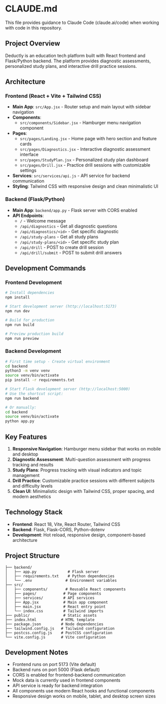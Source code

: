 # CLAUDE.md

This file provides guidance to Claude Code (claude.ai/code) when working with code in this repository.

## Project Overview

Deductly is an education tech platform built with React frontend and Flask/Python backend. The platform provides diagnostic assessments, personalized study plans, and interactive drill practice sessions.

## Architecture

### Frontend (React + Vite + Tailwind CSS)
- **Main App**: `src/App.jsx` - Router setup and main layout with sidebar navigation
- **Components**:
  - `src/components/Sidebar.jsx` - Hamburger menu navigation component
- **Pages**:
  - `src/pages/Landing.jsx` - Home page with hero section and feature cards
  - `src/pages/Diagnostics.jsx` - Interactive diagnostic assessment interface
  - `src/pages/StudyPlan.jsx` - Personalized study plan dashboard
  - `src/pages/Drill.jsx` - Practice drill sessions with customizable settings
- **Services**: `src/services/api.js` - API service for backend communication
- **Styling**: Tailwind CSS with responsive design and clean minimalistic UI

### Backend (Flask/Python)
- **Main App**: `backend/app.py` - Flask server with CORS enabled
- **API Endpoints**:
  - `/` - Welcome message
  - `/api/diagnostics` - Get all diagnostic questions
  - `/api/diagnostics/<id>` - Get specific diagnostic
  - `/api/study-plans` - Get all study plans
  - `/api/study-plans/<id>` - Get specific study plan
  - `/api/drill` - POST to create drill session
  - `/api/drill/submit` - POST to submit drill answers

## Development Commands

### Frontend Development
```bash
# Install dependencies
npm install

# Start development server (http://localhost:5173)
npm run dev

# Build for production
npm run build

# Preview production build
npm run preview
```

### Backend Development
```bash
# First time setup - Create virtual environment
cd backend
python3 -m venv venv
source venv/bin/activate
pip install -r requirements.txt

# Start Flask development server (http://localhost:5000)
# Use the shortcut script:
npm run backend

# Or manually:
cd backend
source venv/bin/activate
python app.py
```

## Key Features

1. **Responsive Navigation**: Hamburger menu sidebar that works on mobile and desktop
2. **Diagnostic Assessment**: Multi-question assessment with progress tracking and results
3. **Study Plans**: Progress tracking with visual indicators and topic management
4. **Drill Practice**: Customizable practice sessions with different subjects and difficulty levels
5. **Clean UI**: Minimalistic design with Tailwind CSS, proper spacing, and modern aesthetics

## Technology Stack

- **Frontend**: React 18, Vite, React Router, Tailwind CSS
- **Backend**: Flask, Flask-CORS, Python-dotenv
- **Development**: Hot reload, responsive design, component-based architecture

## Project Structure

```
├── backend/
│   ├── app.py              # Flask server
│   ├── requirements.txt    # Python dependencies
│   └── .env               # Environment variables
├── src/
│   ├── components/        # Reusable React components
│   ├── pages/            # Page components
│   ├── services/         # API services
│   ├── App.jsx           # Main app component
│   ├── main.jsx          # React entry point
│   └── index.css         # Tailwind imports
├── public/               # Static assets
├── index.html           # HTML template
├── package.json         # Node dependencies
├── tailwind.config.js   # Tailwind configuration
├── postcss.config.js    # PostCSS configuration
└── vite.config.js       # Vite configuration
```

## Development Notes

- Frontend runs on port 5173 (Vite default)
- Backend runs on port 5000 (Flask default)
- CORS is enabled for frontend-backend communication
- Mock data is currently used in frontend components
- API service is ready for backend integration
- All components use modern React hooks and functional components
- Responsive design works on mobile, tablet, and desktop screen sizes